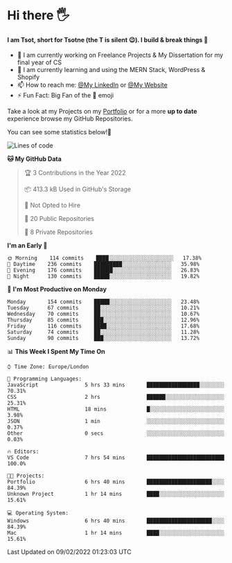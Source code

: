 # Hi there :raised_hand_with_fingers_splayed:
#### I am Tsot, short for Tsotne (the T is silent :wink:). I build & break things :space_invader:
- :telescope: I am currently working on Freelance Projects & My Dissertation for my final year of CS
- :seedling: I am currently learning and using the MERN Stack, WordPress & Shopify
- :mailbox: How to reach me: [@My LinkedIn](https://www.linkedin.com/in/tsotne-gvadzabia/) or [@My Website](https://tsotnegvadzabia.me/contact)
- :zap: Fun Fact: Big Fan of the :space_invader: emoji

Take a look at my Projects on my [Portfolio](https://tsotne.co.uk/) or for a more **up to date** experience browse my GitHub Repositories.

You can see some statistics below!:space_invader:
<!--START_SECTION:waka-->
![Lines of code](https://img.shields.io/badge/From%20Hello%20World%20I%27ve%20Written-2%20Million%20lines%20of%20code-blue)

**🐱 My GitHub Data** 

> 🏆 3 Contributions in the Year 2022
 > 
> 📦 413.3 kB Used in GitHub's Storage 
 > 
> 🚫 Not Opted to Hire
 > 
> 📜 20 Public Repositories 
 > 
> 🔑 8 Private Repositories  
 > 
**I'm an Early 🐤** 

```text
🌞 Morning    114 commits    ████░░░░░░░░░░░░░░░░░░░░░   17.38% 
🌆 Daytime    236 commits    █████████░░░░░░░░░░░░░░░░   35.98% 
🌃 Evening    176 commits    ██████░░░░░░░░░░░░░░░░░░░   26.83% 
🌙 Night      130 commits    █████░░░░░░░░░░░░░░░░░░░░   19.82%

```
📅 **I'm Most Productive on Monday** 

```text
Monday       154 commits    █████░░░░░░░░░░░░░░░░░░░░   23.48% 
Tuesday      67 commits     ██░░░░░░░░░░░░░░░░░░░░░░░   10.21% 
Wednesday    70 commits     ██░░░░░░░░░░░░░░░░░░░░░░░   10.67% 
Thursday     85 commits     ███░░░░░░░░░░░░░░░░░░░░░░   12.96% 
Friday       116 commits    ████░░░░░░░░░░░░░░░░░░░░░   17.68% 
Saturday     74 commits     ██░░░░░░░░░░░░░░░░░░░░░░░   11.28% 
Sunday       90 commits     ███░░░░░░░░░░░░░░░░░░░░░░   13.72%

```


📊 **This Week I Spent My Time On** 

```text
⌚︎ Time Zone: Europe/London

💬 Programming Languages: 
JavaScript               5 hrs 33 mins       █████████████████░░░░░░░░   70.31% 
CSS                      2 hrs               ██████░░░░░░░░░░░░░░░░░░░   25.31% 
HTML                     18 mins             █░░░░░░░░░░░░░░░░░░░░░░░░   3.98% 
JSON                     1 min               ░░░░░░░░░░░░░░░░░░░░░░░░░   0.37% 
Other                    0 secs              ░░░░░░░░░░░░░░░░░░░░░░░░░   0.03%

🔥 Editors: 
VS Code                  7 hrs 54 mins       █████████████████████████   100.0%

🐱‍💻 Projects: 
Portfolio                6 hrs 40 mins       █████████████████████░░░░   84.39% 
Unknown Project          1 hr 14 mins        ████░░░░░░░░░░░░░░░░░░░░░   15.61%

💻 Operating System: 
Windows                  6 hrs 40 mins       █████████████████████░░░░   84.39% 
Mac                      1 hr 14 mins        ████░░░░░░░░░░░░░░░░░░░░░   15.61%

```


 Last Updated on 09/02/2022 01:23:03 UTC
<!--END_SECTION:waka-->

